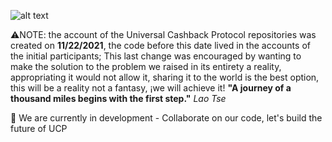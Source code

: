 
![alt text](https://blog.rtbmind.com/wp-content/uploads/2020/03/blockchain-portada-1024x209.jpg)

⚠️NOTE: the account of the Universal Cashback Protocol repositories was created on **11/22/2021**, the code before this date lived in the accounts of the initial participants; This last change was encouraged by wanting to make the solution to the problem we raised in its entirety a reality, appropriating it would not allow it, sharing it to the world is the best option, this will be a reality not a fantasy, ¡we will achieve it!
**"A journey of a thousand miles begins with the first step."** *Lao Tse*

🌱 We are currently in development - Collaborate on our code, let's build the future of UCP


